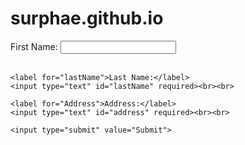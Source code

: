 # surphae.github.io
<!DOCTYPE html>
<html>
<head>
  <title>Capture Name and Surname</title>
</head>
<body>
  <form id="nameForm">
    <label for="firstName">First Name:</label>
    <input type="text" id="firstName" required><br><br>
  
    <label for="lastName">Last Name:</label>
    <input type="text" id="lastName" required><br><br>
    
    <label for="Address">Address:</label>
    <input type="text" id="address" required><br><br>
  
    <input type="submit" value="Submit">
  </form>

  <script>
    document.getElementById('nameForm').addEventListener('submit', function(event) {
      event.preventDefault(); // Prevent form submission
  
      // Get the values from the input fields
      var firstName = document.getElementById('firstName').value;
      var lastName = document.getElementById('lastName').value;
      var address = document.getElementById('address').value;
      
  
      // Do something with the captured name and surname
      alert('Hello, ' + firstName + ' ' + lastName + ' ' + address + '!');
  
      // You can also send the captured data to a server using AJAX or fetch API
      // Here's an example using fetch:
      /*fetch('https://example.com/submit', {
        method: 'POST',
        body: JSON.stringify({ firstName: firstName, lastName: lastName }),
        headers: {
          'Content-Type': 'application/json'
        }
      }).then(function(response) {
        // Handle the response from the server
      });*/
    });
  </script>
  
  <?php
    // Open the file for writing
    $file = fopen("test.txt", "w") or die("Unable to open file!");

    // Get the data from the HTML form
    $name = firstName;
    $surname = lastName;
    $street = address;

    // Write the data to the file
    fwrite($file, "Name: $name\n");
    fwrite($file, "Surname: $surname\n");
    fwrite($file, "Address: $street\n");

    // Close the file
    fclose($file);

    // Display a confirmation message
    echo "Your data has been saved to test.txt";
    ?>
  
</body>
</html>
